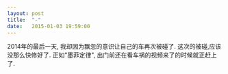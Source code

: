 ```yaml
---
layout: post
title:  "-"
date:   2015-01-03 19:59:00
---
```

2014年的最后一天, 我却因为飘忽的意识让自己的车再次被碰了. 这次的被碰,应该没那么快修好了. 正如"墨菲定律", 出门前还在看车祸的视频来了的时候就正赶上了.